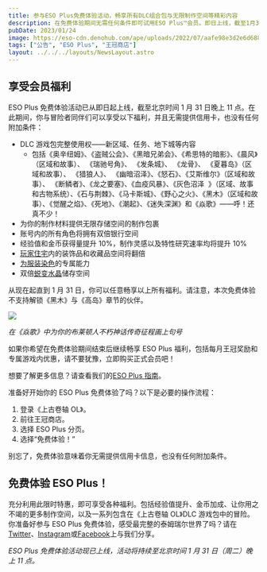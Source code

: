 ```yaml
---
title: 参与ESO Plus免费体验活动，畅享所有DLC组合包与无限制作空间等精彩内容
description: 在免费体验期间无需任何条件即可试用ESO Plus™会员。即日上线，截至1月31日！
pubDate: 2023/01/24
image: https://eso-cdn.denohub.com/ape/uploads/2022/07/aafe98e3d2e6d688422e6becdef8fa88.jpg
tags: ["公告", "ESO Plus", "王冠商店"]
layout: ../../../layouts/NewsLayout.astro
---
```


## 享受会员福利

ESO Plus 免费体验活动已从即日起上线，截至北京时间 1 月 31 日晚上 11
点。在此期间，你与冒险者同伴们可以享受以下福利，并且无需提供信用卡，也没有任何附加条件：

- DLC 游戏包完整使用权——新区域、任务、地下城等内容
  - 包括《奥辛纽姆》、《盗贼公会》、《黑暗兄弟会》、《希思特的暗影》、《晨风》（区域和故事）、 《瑞驰号角》、
    《发条城》、 《龙骨》、 《夏暮岛》（区域和故事）、 《猎狼人》、 《幽暗沼泽》、《怒石》、《艾斯维尔》（区域和故事）、
    《断鳞者》、《龙之要塞》、《血疫风暴》、《灰色沼泽
     》（区域、故事和古物系统）、《石与荆棘》、《马卡斯城》、《野心之火》、《黑木》（区域和故事）、《觉醒之焰》、《死地》、《潮起》、《迷失深渊》和《焱歌》——呼！还真不少！
- 为你的制作材料提供无限存储空间的制作包裹
- 账号内的所有角色将拥有双倍银行空间
- 经验值和金币获得量提升 10%，制作灵感以及特性研究速率均将提升 10%
- [玩家住宅](/news/post/25983)内的装饰品和收藏品空间将翻倍
- [为服装染色](/news/post/25735)的专属能力
- 双倍[蜕变水晶](/news/post/26221)储存空间

从现在起直到 1 月 31 日，你可以任意畅享以上所有福利。请注意，本次免费体验不支持解锁《黑木》与《高岛》章节的伙伴。

![](https://eso-cdn.denohub.com/ape/uploads/2023/01/8b2551a631598a15e98a58f6a2ba4484.jpg)

<p class="text-gray-500 text-sm text-center"><i>在《焱歌》中为你的布莱顿人不朽神话传奇征程画上句号</i></p>

如果你希望在免费体验期间结束后继续畅享 ESO Plus 福利，包括每月王冠奖励和专属游戏内优惠，请不要犹豫，立即购买正式会员吧！

想要了解更多信息？请查看我们的[ESO Plus 指南](https://www.elderscrollsonline.com/cn/guides/esoplusguide)。

准备好开始你的 ESO Plus 免费体验了吗？以下是必要的操作流程：

1. 登录《上古卷轴 OL》。
2. 前往王冠商店。
3. 选择 ESO Plus 分页。
4. 选择“免费体验！”

别忘了，免费体验意味着你无需提供信用卡信息，也没有任何附加条件。

## 免费体验 ESO Plus！

充分利用此限时特惠，即可享受各种福利。包括经验值提升、金币加成、让你用之不竭的更多制作空间，以及一系列包含在《上古卷轴
OL》DLC 游戏包中的冒险。你准备好参与 ESO Plus
免费体验，感受最完整的泰姆瑞尔世界了吗？请在[Twitter](https://twitter.com/TESOnline)、[Instagram](https://www.instagram.com/elderscrollsonline/)或[Facebook](https://www.facebook.com/ElderScrollsOnline)上与我们分享。

_ESO Plus 免费体验活动现已上线，活动将持续至北京时间 1 月 31 日（周二）晚上 11 点。_
